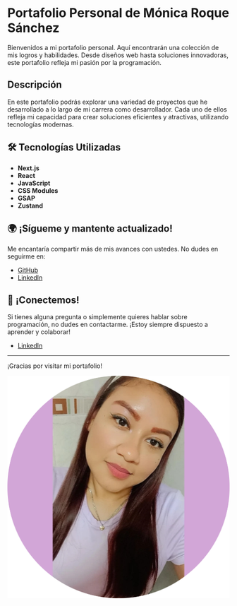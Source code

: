 # Portafolio Personal de Mónica Roque Sánchez

Bienvenidos a mi portafolio personal. Aquí encontrarán una colección de mis logros y habilidades. Desde diseños web hasta soluciones innovadoras, este portafolio refleja mi pasión por la programación.

## Descripción 

En este portafolio podrás explorar una variedad de proyectos que he desarrollado a lo largo de mi carrera como desarrollador. Cada uno de ellos refleja mi capacidad para crear soluciones eficientes y atractivas, utilizando tecnologías modernas.

## 🛠️ Tecnologías Utilizadas

- **Next.js**  
- **React**  
- **JavaScript**
- **CSS Modules**  
- **GSAP**  
- **Zustand**  

## 🌍 ¡Sígueme y mantente actualizado!

Me encantaría compartir más de mis avances con ustedes. No dudes en seguirme en:

- [GitHub](https://github.com/monywy)  
- [LinkedIn](https://www.linkedin.com/in/mónica-roque-75a904291)

## 🤝 ¡Conectemos!

Si tienes alguna pregunta o simplemente quieres hablar sobre programación, no dudes en contactarme. ¡Estoy siempre dispuesto a aprender y colaborar!

- [LinkedIn](https://www.linkedin.com/in/mónica-roque-75a904291)

---

¡Gracias por visitar mi portafolio!

![Mi Foto](./public/image.jpg)
